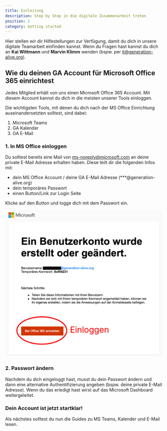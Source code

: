 ```yaml
---
title: Einleitung
description: Step by Step in die digitale Zusammenarbeit treten 
position: 1
category: Getting started
---
```


Hier stellen wir dir Hilfestellungen zur Verfügung, damit du dich in unsere digitale Teamarbeit einfinden kannst. Wenn du Fragen hast kannst du dich an **Kai Wittmann** und **Marvin Klimm** wenden (bspw. per <it@generation-alive.org>).

## Wie du deinen GA Account für Microsoft Office 365 einrichtest
Jedes Mitglied erhält von uns einen Microsoft Office 365 Account. Mit diesem Account kannst du dich in die meisten unserer Tools einloggen.

Die wichtigsten Tools, mit denen du dich nach der MS Office Einrichtung auseinandersetzten solltest, sind dabei:
1. Microsoft Teams
2. GA Kalender
3. GA E-Mail

### 1. In MS Office einloggen
Du solltest bereits eine Mail von <ms-noreply@microsoft.com> an deine private E-Mail Adresse erhalten haben. Diese teilt dir die folgenden Infos mit:

* dein MS Office Account / deine GA E-Mail Adresse (***@generation-alive.org)
* dein temporäres Passwort
* einen Button/Link zur Login Seite

Klicke auf den Button und logge dich mit dem Passwort ein.

![Screenshot der Bestätigungsmail](/assets/office_1mail.jpg "Bestätigungsmail")

### 2. Passwort ändern
Nachdem du dich eingeloggt hast, musst du dein Passwort ändern und dann eine alternative Authentifizierung angeben (bspw. deine private E-Mail Adresse). Wenn du das erledigt hast wirst auf das Microsoft Dashboard weitergeleitet.

### Dein Account ist jetzt startklar!
Als nächstes solltest du nun die Guides zu MS Teams, Kalender und E-Mail lesen.